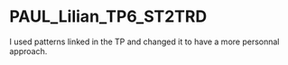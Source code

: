 # PAUL_Lilian_TP6_ST2TRD

I used patterns linked in the TP and changed it to have a more personnal approach.
